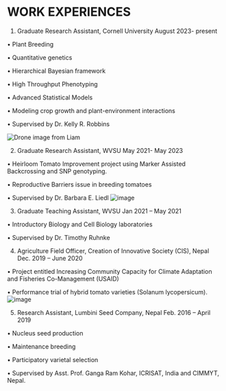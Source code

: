 # WORK EXPERIENCES
1. Graduate Research Assistant, Cornell University	August 2023- present

  •	Plant Breeding
  
  •	Quantitative genetics

  •	Hierarchical   Bayesian   framework

  •	High Throughput Phenotyping

  •	Advanced Statistical Models

  •	Modeling crop growth and plant-environment interactions

  •	Supervised by Dr. Kelly R. Robbins
  
![Drone image from Liam](https://github.com/dineshghimire01/academicpages-mkdocs/assets/114435835/8dafdf8b-5b30-47ed-b2fe-e8ca347b02f6)


2. Graduate Research Assistant, WVSU	May 2021- May 2023
   
•	Heirloom Tomato Improvement project using Marker Assisted Backcrossing and SNP      genotyping.

•	Reproductive Barriers issue in breeding tomatoes

•	Supervised by Dr. Barbara E. Liedl
![image](https://github.com/dineshghimire01/academicpages-mkdocs/assets/114435835/d8214c6b-35f8-4260-93e0-752e43e2a3e6)


3. Graduate Teaching Assistant, WVSU	Jan 2021 – May 2021
   
•	Introductory Biology and Cell Biology laboratories

•	Supervised by Dr. Timothy Ruhnke


4. Agriculture Field Officer, Creation of Innovative Society (CIS), Nepal	Dec. 2019 – June 2020
   
•	Project entitled Increasing Community Capacity for Climate Adaptation and Fisheries Co-Management (USAID)

•	Performance trial of hybrid tomato varieties (Solanum lycopersicum).
![image](https://github.com/dineshghimire01/academicpages-mkdocs/assets/114435835/786d229f-a996-4702-96c1-6921ecf38dcb)


5. Research Assistant, Lumbini Seed Company, Nepal	Feb. 2016 – April 2019
   
•	Nucleus seed production 

•	Maintenance breeding

•	Participatory varietal selection

•	Supervised by Asst. Prof. Ganga Ram Kohar, ICRISAT, India and CIMMYT, Nepal.



